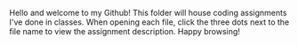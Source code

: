 Hello and welcome to my Github! This folder will house coding assignments I've done in classes. When opening each file, click the three dots next to the file name to view the assignment description. Happy browsing!
